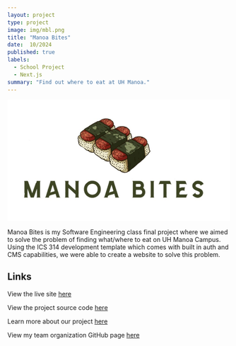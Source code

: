 ```yaml
---
layout: project
type: project
image: img/mbl.png
title: "Manoa Bites"
date:  10/2024
published: true
labels:
  - School Project
  - Next.js
summary: "Find out where to eat at UH Manoa."
---
```


<img class="img-fluid" src="../img/mbl2.jpg">

Manoa Bites is my Software Engineering class final project where we aimed to solve the problem of finding what/where to eat on UH Manoa Campus.
Using the ICS 314 development template which comes with built in auth and CMS capabilities, we were able to create a website to solve this problem.

## Links

View the live site <a target="_blank" href="https://manoa-bites.vercel.app">here</a>

View the project source code <a target="_blank" href="https://github.com/manoa-bites/manoa-bites">here</a>

Learn more about our project <a target="_blank" href="https://manoa-bites.github.io/">here</a>

View my team organization GitHub page <a target="_blank" href="https://github.com/manoa-bites">here</a>
